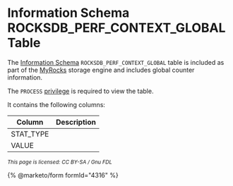 # Information Schema ROCKSDB\_PERF\_CONTEXT\_GLOBAL Table

The [Information Schema](../../) `ROCKSDB_PERF_CONTEXT_GLOBAL` table is included as part of the [MyRocks](../../../../../../../server-usage/storage-engines/myrocks/) storage engine and includes global counter information.

The `PROCESS` [privilege](../../../../../account-management-sql-statements/grant.md) is required to view the table.

It contains the following columns:

| Column     | Description |
| ---------- | ----------- |
| STAT\_TYPE |             |
| VALUE      |             |

<sub>_This page is licensed: CC BY-SA / Gnu FDL_</sub>

{% @marketo/form formId="4316" %}
